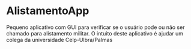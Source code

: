# AlistamentoApp
Pequeno aplicativo com GUI para verificar se o usuário pode ou não ser chamado para alistamento militar. O intuito deste aplicativo é ajudar um colega da universidade Celp-Ulbra/Palmas
